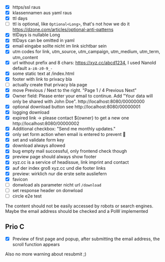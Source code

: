 - [x] https/ssl raus
- [x] klassennamen aus yaml raus
- [x] ttl days
- [ ] ttl is optional, like `Optional<Long>`, that's not how we do it https://dzone.com/articles/optional-anti-patterns
- [x] ttlDays is nullable Long
- [x] ttlDays can be omitted in yaml
- [x] email eingabe sollte nicht im link sichtbar sein
- [X] utm codes for link, utm_source, utm_campaign, utm_medium, utm_term, utm_content
- [x] url without prefix and 8 chars: https://xyz.cc/abcd1234, I used NanoId default `a-zA-z0-9_-`
- [x] some static text at /index.html
- [x] footer with link to privacy bla
- [ ] actually create that privacy bla page
- [x] move Previous / Next to the right. "Page 1 / 4 Previous Next"
- [x] Owner field: Please enter your email to continue. Add "Your data will only be shared with John Doe". http://localhost:8080/00000000 
- [x] optional download button see http://localhost:8080/00000001
- [x] logging download
- [x] expired link -> please contact ${owner} to get a new one http://localhost:8080/00000002
- [x] Additional checkbox: "Send me monthly updates."
- [x] only set form action when email is entered to prevent 🤷
- [x] set and validate form key
- [x] download always allowed
- [x] bug empty mail successful, only frontend check though
- [X] preview page should always show footer
- [x] xyz.cc is a service of headissue, link imprint and contact 
- [x] auf der index groß xyz.cc und die footer links
- [x] preview: wirklich nur die erste seite ausliefern
- [x] favicon
- [ ] donwload als parameter nicht url `/download`
- [ ] set response header on donwload
- [ ] circle e2e test

The content should not be easily accessed by robots or search engines. Maybe the email address should be checked and a PoW implemented

## Prio C
- [x] Preview of first page and popup, after submitting the email address, the scroll function appears

Also no more warning about resubmit ;)
